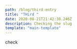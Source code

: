 ```yaml
---
path: /blog/third-entry
title: "THird "
date: 2020-08-21T21:42:38.246Z
description: Checking the slug
template: "main-template"
---
```

check